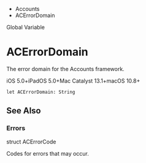 

- Accounts
-  ACErrorDomain 

Global Variable

# ACErrorDomain

The error domain for the Accounts framework.

iOS 5.0+iPadOS 5.0+Mac Catalyst 13.1+macOS 10.8+

``` source
let ACErrorDomain: String
```

## See Also

### Errors

struct ACErrorCode

Codes for errors that may occur.

